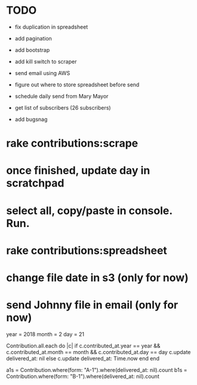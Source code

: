 # TODO 

- fix duplication in spreadsheet
- add pagination
- add bootstrap
- add kill switch to scraper

- send email using AWS
- figure out where to store spreadsheet before send
- schedule daily send from Mary Mayor
- get list of subscribers (26 subscribers)
- add bugsnag

# rake contributions:scrape
# once finished, update day in scratchpad
# select all, copy/paste in console. Run.
# rake contributions:spreadsheet
# change file date in s3 (only for now)
# send Johnny file in email (only for now)


year = 2018
month = 2
day = 21

Contribution.all.each do |c|
  if c.contributed_at.year == year && 
    c.contributed_at.month == month && 
    c.contributed_at.day == day
    c.update delivered_at: nil
  else 
    c.update delivered_at: Time.now
  end
end

a1s = Contribution.where(form: "A-1").where(delivered_at: nil).count
b1s = Contribution.where(form: "B-1").where(delivered_at: nil).count



